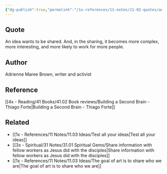 ```yaml
---
{"dg-publish":true,"permalink":"/1x-references/11-notes/11-02-quotes/an-idea-wants-to-be-shared-and-in-the-sharing-it-becomes-more-complex-more-interesting-and-more-likely-to-work-for-more-people-adrienne-maree/","title":"An idea wants to be shared. And, in the sharing, it becomes more complex, more interesting, and more likely to work for more people - Adrienne Maree","dgShowBacklinks":false}
---
```



## Quote
An idea wants to be shared. And, in the sharing, it becomes
more complex, more interesting, and more likely to work for more people.


## Author
Adrienne Maree Brown, writer and activist


## Reference
[[4x - Reading/41 Books/41.02 Book reviews/Building a Second Brain - Thiago Forte\|Building a Second Brain - Thiago Forte]]

## Related
- [[1x - References/11 Notes/11.03 Ideas/Test all your ideas\|Test all your ideas]]
- [[3x - Spiritual/31 Notes/31.01 Spiritual Gems/Share information with fellow workers as Jesus did with the disciples\|Share information with fellow workers as Jesus did with the disciples]]
- [[1x - References/11 Notes/11.03 Ideas/The goal of art is to share who we are\|The goal of art is to share who we are]]
